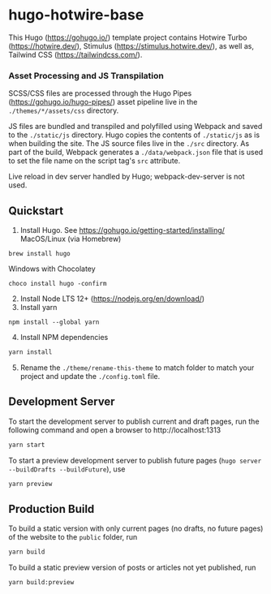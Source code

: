 # hugo-hotwire-base

This Hugo (https://gohugo.io/) template project contains Hotwire Turbo (https://hotwire.dev/), Stimulus (https://stimulus.hotwire.dev/), as well as, Tailwind CSS (https://tailwindcss.com/).

### Asset Processing and JS Transpilation
SCSS/CSS files are processed through the Hugo Pipes (https://gohugo.io/hugo-pipes/) asset pipeline live in the `./themes/*/assets/css` directory.

JS files are bundled and transpiled and polyfilled using Webpack and saved to the `./static/js` directory. Hugo copies the contents of `./static/js` as is when building the site. The JS source files live in the `./src` directory. As part of the build, Webpack generates a `./data/webpack.json` file that is used to set the file name on the script tag's `src` attribute.

Live reload in dev server handled by Hugo; webpack-dev-server is not used.

## Quickstart
1. Install Hugo. See https://gohugo.io/getting-started/installing/
MacOS/Linux (via Homebrew)
```
brew install hugo
```

Windows with Chocolatey
```
choco install hugo -confirm
```
2. Install Node LTS 12+ (https://nodejs.org/en/download/)
3. Install yarn
```
npm install --global yarn
```
4. Install NPM dependencies
```bash
yarn install
```
5. Rename the `./theme/rename-this-theme` to match folder to match your project and update the `./config.toml` file.

## Development Server
To start the development server to publish current and draft pages, run the following command and open a browser to http://localhost:1313
```bash
yarn start
```

To start a preview development server to publish future pages (`hugo server --buildDrafts --buildFuture`), use
```bash
yarn preview
```

## Production Build
To build a static version with only current pages (no drafts, no future pages) of the website to the `public` folder, run
```bash
yarn build
```

To build a static preview version of posts or articles not yet published, run
```bash
yarn build:preview
```

